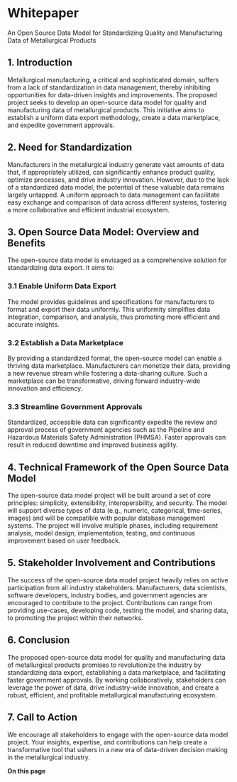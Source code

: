 # Whitepaper

An Open Source Data Model for Standardizing Quality and Manufacturing Data of Metallurgical Products

## 1. Introduction

Metallurgical manufacturing, a critical and sophisticated domain, suffers from a lack of standardization in data management, thereby inhibiting opportunities for data-driven insights and improvements. The proposed project seeks to develop an open-source data model for quality and manufacturing data of metallurgical products. This initiative aims to establish a uniform data export methodology, create a data marketplace, and expedite government approvals.

## 2. Need for Standardization

Manufacturers in the metallurgical industry generate vast amounts of data that, if appropriately utilized, can significantly enhance product quality, optimize processes, and drive industry innovation. However, due to the lack of a standardized data model, the potential of these valuable data remains largely untapped. A uniform approach to data management can facilitate easy exchange and comparison of data across different systems, fostering a more collaborative and efficient industrial ecosystem.

## 3. Open Source Data Model: Overview and Benefits

The open-source data model is envisaged as a comprehensive solution for standardizing data export. It aims to:

### 3.1 Enable Uniform Data Export

The model provides guidelines and specifications for manufacturers to format and export their data uniformly. This uniformity simplifies data integration, comparison, and analysis, thus promoting more efficient and accurate insights.

### 3.2 Establish a Data Marketplace

By providing a standardized format, the open-source model can enable a thriving data marketplace. Manufacturers can monetize their data, providing a new revenue stream while fostering a data-sharing culture. Such a marketplace can be transformative, driving forward industry-wide innovation and efficiency.

### 3.3 Streamline Government Approvals

Standardized, accessible data can significantly expedite the review and approval process of government agencies such as the Pipeline and Hazardous Materials Safety Administration (PHMSA). Faster approvals can result in reduced downtime and improved business agility.

## 4. Technical Framework of the Open Source Data Model

The open-source data model project will be built around a set of core principles: simplicity, extensibility, interoperability, and security. The model will support diverse types of data (e.g., numeric, categorical, time-series, images) and will be compatible with popular database management systems. The project will involve multiple phases, including requirement analysis, model design, implementation, testing, and continuous improvement based on user feedback.

## 5. Stakeholder Involvement and Contributions

The success of the open-source data model project heavily relies on active participation from all industry stakeholders. Manufacturers, data scientists, software developers, industry bodies, and government agencies are encouraged to contribute to the project. Contributions can range from providing use-cases, developing code, testing the model, and sharing data, to promoting the project within their networks.

## 6. Conclusion

The proposed open-source data model for quality and manufacturing data of metallurgical products promises to revolutionize the industry by standardizing data export, establishing a data marketplace, and facilitating faster government approvals. By working collaboratively, stakeholders can leverage the power of data, drive industry-wide innovation, and create a robust, efficient, and profitable metallurgical manufacturing ecosystem.

## 7. Call to Action

We encourage all stakeholders to engage with the open-source data model project. Your insights, expertise, and contributions can help create a transformative tool that ushers in a new era of data-driven decision making in the metallurgical industry.

**On this page**
